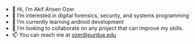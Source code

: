 - 👋 Hi, I’m Akif Ahsen Ozer
- 👀 I’m interested in digital forensics, security, and systems programming
- 🌱 I’m currently learning android development
- 💞️ I’m looking to collaborate on any project that can improve my skills.
- 📫 You can reach me at ozer@purdue.edu

<!---
ozaksen/ozaksen is a ✨ special ✨ repository because its `README.md` (this file) appears on your GitHub profile.
You can click the Preview link to take a look at your changes.
--->
